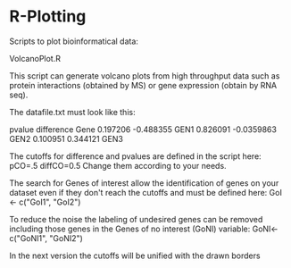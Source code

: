 # R-Plotting
Scripts to plot bioinformatical data:

VolcanoPlot.R

This script can generate volcano plots from high throughput data such as protein interactions (obtained by MS) or gene expression (obtain by RNA seq). 

The datafile.txt must look like this:

pvalue	difference	Gene
0.197206	-0.488355	GEN1
0.826091	-0.0359863	GEN2
0.100951	0.344121	GEN3

The cutoffs for difference and pvalues are defined in the script here:
pCO=.5
diffCO=0.5
Change them according to your needs. 

The search for Genes of interest allow the identification of genes on your dataset even if they don't reach the cutoffs and must be defined here:
GoI <- c("GoI1", "GoI2")

To reduce the noise the labeling of undesired genes can be removed including those genes in the Genes of no interest (GoNI) variable:
GoNI<- c("GoNI1", "GoNI2")

In the next version the cutoffs will be unified with the drawn borders

